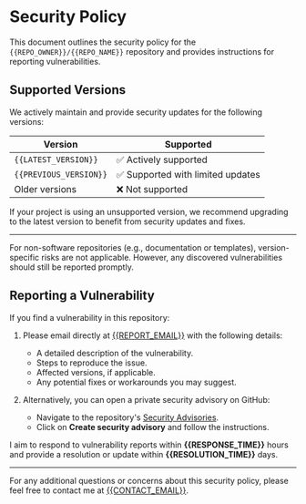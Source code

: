 # Security Policy

This document outlines the security policy for the `{{REPO_OWNER}}/{{REPO_NAME}}` repository
and provides instructions for reporting vulnerabilities.

## Supported Versions

We actively maintain and provide security updates for the following versions:

| Version                | Supported                         |
| ---------------------- | --------------------------------- |
| `{{LATEST_VERSION}}`   | ✅ Actively supported             |
| `{{PREVIOUS_VERSION}}` | ✅ Supported with limited updates |
| Older versions         | ❌ Not supported                  |

If your project is using an unsupported version, we recommend upgrading to the latest version
to benefit from security updates and fixes.

---

For non-software repositories (e.g., documentation or templates), version-specific risks are not applicable.
However, any discovered vulnerabilities should still be reported promptly.

## Reporting a Vulnerability

If you find a vulnerability in this repository:

1. Please email directly at [{{REPORT_EMAIL}}][{{REPORT_EMAIL}}] with the following details:

   - A detailed description of the vulnerability.
   - Steps to reproduce the issue.
   - Affected versions, if applicable.
   - Any potential fixes or workarounds you may suggest.

2. Alternatively, you can open a private security advisory on GitHub:
   - Navigate to the repository's [Security Advisories][security-advisories].
   - Click on **Create security advisory** and follow the instructions.

I aim to respond to vulnerability reports within **{{RESPONSE_TIME}}** hours
and provide a resolution or update within **{{RESOLUTION_TIME}}** days.

---

For any additional questions or concerns about this security policy,
please feel free to contact me at [{{CONTACT_EMAIL}}][{{CONTACT_EMAIL}}].

[{{CONTACT_EMAIL}}]: mailto:{{CONTACT_EMAIL}}
[{{REPORT_EMAIL}}]: mailto:{{REPORT_EMAIL}}
[security-advisories]: {{SECURITY_URL}}
